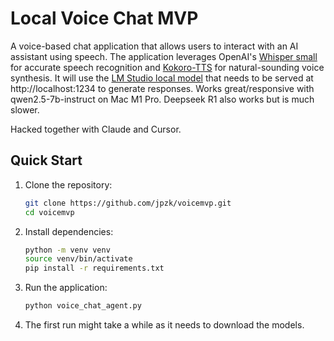 # Local Voice Chat MVP

A voice-based chat application that allows users to interact with an AI assistant using speech. The application leverages OpenAI's [Whisper small](https://huggingface.co/openai/whisper-small) for accurate speech recognition and [Kokoro-TTS](https://huggingface.co/hexgrad/Kokoro-82M) for natural-sounding voice synthesis. It will use the [LM Studio local model](https://lms.dev/) that needs to be served at http://localhost:1234 to generate responses. Works great/responsive with qwen2.5-7b-instruct on Mac M1 Pro. Deepseek R1 also works but is much slower.

Hacked together with Claude and Cursor. 

## Quick Start

1. Clone the repository:
   ```bash
   git clone https://github.com/jpzk/voicemvp.git
   cd voicemvp
   ```

2. Install dependencies:
   ```bash
   python -m venv venv
   source venv/bin/activate
   pip install -r requirements.txt
   ```

3. Run the application:
   ```bash
   python voice_chat_agent.py
   ```

4. The first run might take a while as it needs to download the models.
